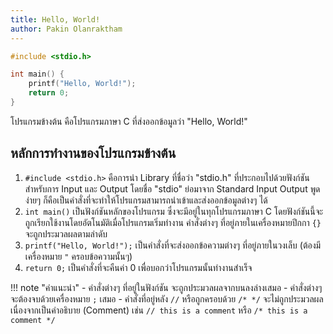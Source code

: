 ```yaml
---
title: Hello, World!
author: Pakin Olanraktham
---
```


```c
#include <stdio.h>

int main() {
    printf("Hello, World!");
    return 0;
}
```

โปรแกรมข้างต้น คือโปรแกรมภาษา C ที่ส่งออกข้อมูลว่า "Hello, World!"

## หลักการทำงานของโปรแกรมข้างต้น

1. `#include <stdio.h>` คือการนำ Library ที่ชื่อว่า "stdio.h" ที่ประกอบไปด้วยฟังก์ชันสำหรับการ Input และ Output โดยชื่อ "stdio" ย่อมาจาก Standard Input Output พูดง่ายๆ ก็คือเป็นคำสั่งที่จะทำให้โปรแกรมสามารถนำเข้าและส่งออกข้อมูลต่างๆ ได้
2. `int main()` เป็นฟังก์ชันหลักของโปรแกรม ซึ่งจะมีอยู่ในทุกโปรแกรมภาษา C โดยฟังก์ชันนี้จะถูกเรียกใช้งานโดยอัตโนมัติเมื่อโปรแกรมเริ่มทำงาน คำสั่งต่างๆ ที่อยู่ภายในเครื่องหมายปีกกา `{}` จะถูกประมวลผลตามลำดับ
3. `printf("Hello, World!");` เป็นคำสั่งที่จะส่งออกข้อความต่างๆ ที่อยู่ภายในวงเล็บ (ต้องมีเครื่องหมาย `"` ครอบข้อความนั้นๆ)
4. `return 0;` เป็นคำสั่งที่จะคืนค่า 0 เพื่อบอกว่าโปรแกรมนั้นทำงานสำเร็จ

!!! note "คำแนะนำ"
    - คำสั่งต่างๆ ที่อยู่ในฟังก์ชัน จะถูกประมวลผลจากบนลงล่างเสมอ
    - คำสั่งต่างๆ จะต้องจบด้วยเครื่องหมาย `;` เสมอ
    - คำสั่งที่อยู่หลัง `//` หรือถูกครอบด้วย `/* */` จะไม่ถูกประมวลผล เนื่องจากเป็นคำอธิบาย (Comment) เช่น `// this is a comment` หรือ `/* this is a comment */`
